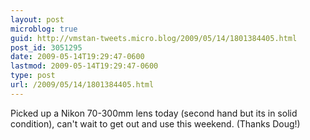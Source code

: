 ```yaml
---
layout: post
microblog: true
guid: http://vmstan-tweets.micro.blog/2009/05/14/1801384405.html
post_id: 3051295
date: 2009-05-14T19:29:47-0600
lastmod: 2009-05-14T19:29:47-0600
type: post
url: /2009/05/14/1801384405.html
---
```

Picked up a Nikon 70-300mm lens today (second hand but its in solid condition), can't wait to get out and use this weekend. (Thanks Doug!)
